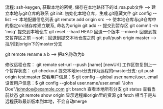 流程: 
ssh-keygen, 获取本地的密钥, 储存在本地路径下的id_rsa.pub文件 --> 建立本地与git仓库的联系
git init: 初始化本地仓库，生成.git隐藏文件
git config --list --> 本地配置信息列表
git remote add origin src --> 使本地仓库与git仓库中的指定src储存库建立联系, 命名为origin
git add --<file>  提交到暂存区
git commit -m 'msg' 提交到本地仓库
git reset --hard HEAD <file> 回退一个版本 --mixed: 回退到提交暂存区之前 --soft：回退到提交本地仓库之前
git pull/push origin master --> 拉/推到origin下的master分支

git remote rename a b --> 把a名称改为b

修改远程仓库： git remote set-url --push [name] [newUrl]
工作区恢复到上一个暂存状态： git checkout 
提交本地test分支作为远程的master分支: git push origin test:master
查看用户信息：$ git config --global user.name/user..email
设置用户信息：$ git config --global user.name/user.email "John Doe"/johndoe@example.com
git branch 查看本地所有分支
git status 查看当前状态
git remote show origin 显示远程库origin里的资源
git fetch 相当于是从远程获取最新版本到本地，不会自动merge
